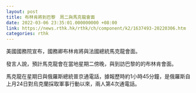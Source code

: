 ```yaml
---
layout: post
title: 布林肯將到巴黎　周二與馬克龍會面
date: 2022-03-06 23:35:01.000000000 +08:00
link: https://news.rthk.hk/rthk/ch/component/k2/1637493-20220306.htm
categories: rthk
---
```


美國國務院宣布，國務卿布林肯將與法國總統馬克龍會面。

發言人說，預計馬克龍會在當地星期二傍晚，與到訪巴黎的的布林肯會面。

馬克龍在星期日與俄羅斯總統普京通電話，據報歷時約1小時45分鐘，是俄羅斯自上月24日對烏克蘭採取軍事行動以來，兩人第4次通電話。
